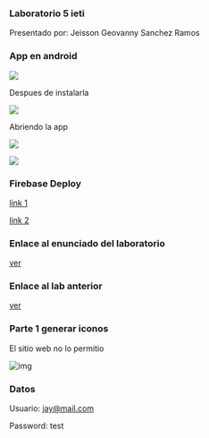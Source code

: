 ### Laboratorio 5 ieti

Presentado por: Jeisson Geovanny Sanchez Ramos

### App en android



![](IMG/browser.jpg)

Despues de instalarla

![](IMG/home.jpg)

Abriendo la app

![](IMG/openapp.jpg)

![](IMG/openapp2.jpg)


### Firebase Deploy

[link 1](https://task-planner-app-20c8b.firebaseapp.com/)

[link 2](https://task-planner-app-20c8b.web.app/)

### Enlace al enunciado del laboratorio

[ver](https://github.com/ieti-eci/1.5-task-planner-pwa)

### Enlace al lab anterior

[ver](https://github.com/JaySanchez0/IETI-LAB-04)


### Parte 1 generar iconos

El sitio web no lo permitio

![img](https://github.com/JaySanchez0/IETI-LAB-05/blob/master/IMG/GEN%20IMG.PNG)

### Datos 

Usuario: jay@mail.com

Password: test


